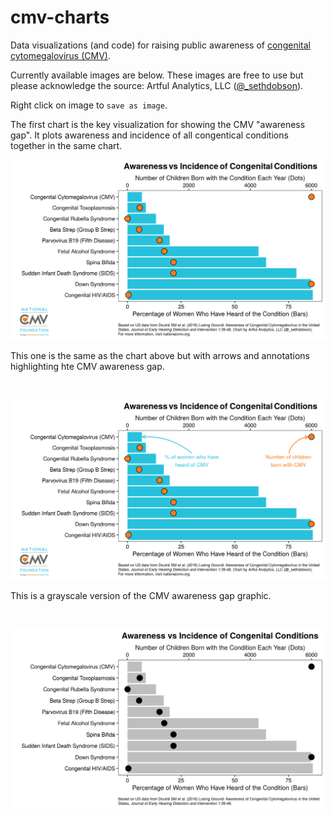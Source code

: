 # cmv-charts
Data visualizations (and code) for raising public awareness of [congenital cytomegalovirus (CMV)](https://www.nationalcmv.org/). 

Currently available images are below. These images are free to use but please acknowledge the source: Artful Analytics, LLC ([@_sethdobson](https://twitter.com/_sethdobson)).

Right click on image to `save as image`.

The first chart is the key visualization for showing the CMV "awareness gap". It plots awareness and incidence of all congentical conditions together in the same chart.

![](https://github.com/seth-dobson/cmv-charts/blob/master/images/cmv_awareness-vs-incidence_with-logo.png)

This one is the same as the chart above but with arrows and annotations highlighting hte CMV awareness gap.

<br>

![](https://github.com/seth-dobson/cmv-charts/blob/master/images/cmv_awareness-vs-incidence_with-logo-and-arrows.png)

This is a grayscale version of the CMV awareness gap graphic.

<br>

![](https://github.com/seth-dobson/cmv-charts/blob/master/images/cmv_awareness-vs-incidence_grayscale.png)
